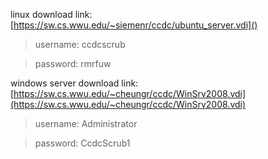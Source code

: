 linux download link: [https://sw.cs.wwu.edu/~siemenr/ccdc/ubuntu_server.vdi]()
>username: ccdcscrub

>password: rmrfuw

windows server download link: [https://sw.cs.wwu.edu/~cheungr/ccdc/WinSrv2008.vdi](https://sw.cs.wwu.edu/~cheungr/ccdc/WinSrv2008.vdi)
>username: Administrator

>password: CcdcScrub1

